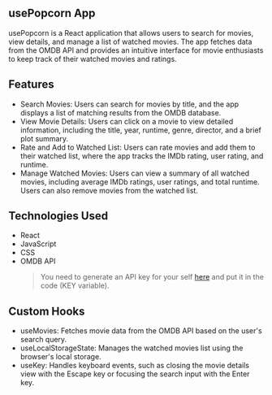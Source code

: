 ## usePopcorn App

usePopcorn is a React application that allows users to search for movies, view details, and manage a list of watched movies. The app fetches data from the OMDB API and provides an intuitive interface for movie enthusiasts to keep track of their watched movies and ratings.

## Features

- Search Movies: Users can search for movies by title, and the app displays a list of matching results from the OMDB database.
- View Movie Details: Users can click on a movie to view detailed information, including the title, year, runtime, genre, director, and a brief plot summary.
- Rate and Add to Watched List: Users can rate movies and add them to their watched list, where the app tracks the IMDb rating, user rating, and runtime.
- Manage Watched Movies: Users can view a summary of all watched movies, including average IMDb ratings, user ratings, and total runtime. Users can also remove movies from the watched list.

## Technologies Used

- React
- JavaScript
- CSS
- OMDB API
  > You need to generate an API key for your self [here](https://omdbapi.com/apikey.aspx) and put it in the code (KEY variable).

## Custom Hooks

- useMovies: Fetches movie data from the OMDB API based on the user's search query.
- useLocalStorageState: Manages the watched movies list using the browser's local storage.
- useKey: Handles keyboard events, such as closing the movie details view with the Escape key or focusing the search input with the Enter key.
